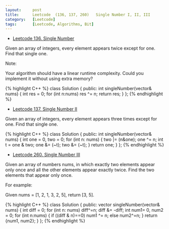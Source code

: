 ```yaml
---
layout:     post
title:      Leetcode  (136, 137, 260)	Single Number I, II, III
category:   [Leetcode] 
tags:		[Leetcode, Algorithms, Bit]
---
```


* [Leetcode 136. Single Number](https://leetcode.com/problems/single-number/)

Given an array of integers, every element appears twice except for one. Find that single one.

Note:

Your algorithm should have a linear runtime complexity. Could you implement it without using extra memory?

{% highlight C++ %}
class Solution {
public:
    int singleNumber(vector<int>& nums) {
        int res = 0;
        for (int n:nums)
            res ^= n;
        return res;
    }
};
{% endhighlight %}

* [Leetcode 137. Single Number II](https://leetcode.com/problems/single-number-ii/)

Given an array of integers, every element appears three times except for one. Find that single one.

{% highlight C++ %}
class Solution {
public:
    int singleNumber(vector<int>& nums) {
        int one = 0, two = 0;
        for (int n: nums) {
            two |= (n&one);
            one ^= n;
            int t = one & two;
            one &= (~t);
            two &= (~t);
        }
        return one;
    }
};
{% endhighlight %}

* [Leetcode 260. Single Number III](https://leetcode.com/problems/single-number-iii/)

Given an array of numbers nums, in which exactly two elements appear only once and all the other elements appear exactly twice. Find the two elements that appear only once.

For example:

Given nums = [1, 2, 1, 3, 2, 5], return [3, 5].

{% highlight C++ %}
class Solution {
public:
    vector<int> singleNumber(vector<int>& nums) {
        int diff = 0;
        for (int n: nums)   diff^=n;
        diff &= -diff;
        int num1= 0, num2 = 0;
        for (int n:nums) {
            if ((diff & n)==0)    num1 ^= n;
            else num2^=n;
        }
        return {num1, num2};
    }
};
{% endhighlight %}